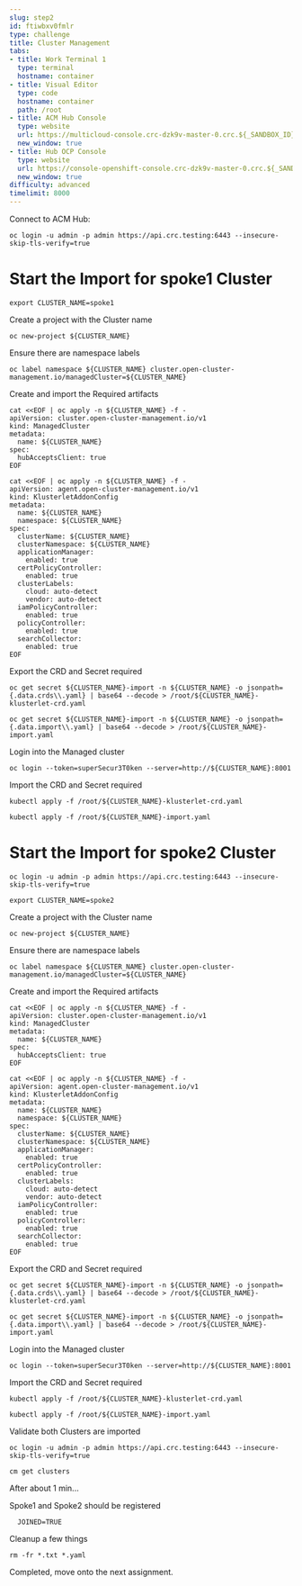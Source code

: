 ```yaml
---
slug: step2
id: ftiwbxv0fmlr
type: challenge
title: Cluster Management
tabs:
- title: Work Terminal 1
  type: terminal
  hostname: container
- title: Visual Editor
  type: code
  hostname: container
  path: /root
- title: ACM Hub Console
  type: website
  url: https://multicloud-console.crc-dzk9v-master-0.crc.${_SANDBOX_ID}.instruqt.io
  new_window: true
- title: Hub OCP Console
  type: website
  url: https://console-openshift-console.crc-dzk9v-master-0.crc.${_SANDBOX_ID}.instruqt.io
  new_window: true
difficulty: advanced
timelimit: 8000
---
```

Connect to ACM Hub:

```
oc login -u admin -p admin https://api.crc.testing:6443 --insecure-skip-tls-verify=true
```

# Start the Import for spoke1 Cluster
```
export CLUSTER_NAME=spoke1
```

Create a project with the Cluster name
```
oc new-project ${CLUSTER_NAME}
```

Ensure there are namespace labels
```
oc label namespace ${CLUSTER_NAME} cluster.open-cluster-management.io/managedCluster=${CLUSTER_NAME}
```

Create and import the Required artifacts
```
cat <<EOF | oc apply -n ${CLUSTER_NAME} -f -
apiVersion: cluster.open-cluster-management.io/v1
kind: ManagedCluster
metadata:
  name: ${CLUSTER_NAME}
spec:
  hubAcceptsClient: true
EOF
```
```
cat <<EOF | oc apply -n ${CLUSTER_NAME} -f -
apiVersion: agent.open-cluster-management.io/v1
kind: KlusterletAddonConfig
metadata:
  name: ${CLUSTER_NAME}
  namespace: ${CLUSTER_NAME}
spec:
  clusterName: ${CLUSTER_NAME}
  clusterNamespace: ${CLUSTER_NAME}
  applicationManager:
    enabled: true
  certPolicyController:
    enabled: true
  clusterLabels:
    cloud: auto-detect
    vendor: auto-detect
  iamPolicyController:
    enabled: true
  policyController:
    enabled: true
  searchCollector:
    enabled: true
EOF
```

Export the CRD and Secret required
```
oc get secret ${CLUSTER_NAME}-import -n ${CLUSTER_NAME} -o jsonpath={.data.crds\\.yaml} | base64 --decode > /root/${CLUSTER_NAME}-klusterlet-crd.yaml
```
```
oc get secret ${CLUSTER_NAME}-import -n ${CLUSTER_NAME} -o jsonpath={.data.import\\.yaml} | base64 --decode > /root/${CLUSTER_NAME}-import.yaml
```

Login into the Managed cluster
```
oc login --token=superSecur3T0ken --server=http://${CLUSTER_NAME}:8001
```

Import the CRD and Secret required
```
kubectl apply -f /root/${CLUSTER_NAME}-klusterlet-crd.yaml
```
```
kubectl apply -f /root/${CLUSTER_NAME}-import.yaml
```

# Start the Import for spoke2 Cluster

```
oc login -u admin -p admin https://api.crc.testing:6443 --insecure-skip-tls-verify=true
```

```
export CLUSTER_NAME=spoke2
```
Create a project with the Cluster name
```
oc new-project ${CLUSTER_NAME}
```

Ensure there are namespace labels
```
oc label namespace ${CLUSTER_NAME} cluster.open-cluster-management.io/managedCluster=${CLUSTER_NAME}
```

Create and import the Required artifacts
```
cat <<EOF | oc apply -n ${CLUSTER_NAME} -f -
apiVersion: cluster.open-cluster-management.io/v1
kind: ManagedCluster
metadata:
  name: ${CLUSTER_NAME}
spec:
  hubAcceptsClient: true
EOF
```
```
cat <<EOF | oc apply -n ${CLUSTER_NAME} -f -
apiVersion: agent.open-cluster-management.io/v1
kind: KlusterletAddonConfig
metadata:
  name: ${CLUSTER_NAME}
  namespace: ${CLUSTER_NAME}
spec:
  clusterName: ${CLUSTER_NAME}
  clusterNamespace: ${CLUSTER_NAME}
  applicationManager:
    enabled: true
  certPolicyController:
    enabled: true
  clusterLabels:
    cloud: auto-detect
    vendor: auto-detect
  iamPolicyController:
    enabled: true
  policyController:
    enabled: true
  searchCollector:
    enabled: true
EOF
```

Export the CRD and Secret required
```
oc get secret ${CLUSTER_NAME}-import -n ${CLUSTER_NAME} -o jsonpath={.data.crds\\.yaml} | base64 --decode > /root/${CLUSTER_NAME}-klusterlet-crd.yaml
```
```
oc get secret ${CLUSTER_NAME}-import -n ${CLUSTER_NAME} -o jsonpath={.data.import\\.yaml} | base64 --decode > /root/${CLUSTER_NAME}-import.yaml
```

Login into the Managed cluster
```
oc login --token=superSecur3T0ken --server=http://${CLUSTER_NAME}:8001
```

Import the CRD and Secret required
```
kubectl apply -f /root/${CLUSTER_NAME}-klusterlet-crd.yaml
```
```
kubectl apply -f /root/${CLUSTER_NAME}-import.yaml
```


Validate both Clusters are imported

```
oc login -u admin -p admin https://api.crc.testing:6443 --insecure-skip-tls-verify=true
```

```
cm get clusters
```

After about 1 min...

Spoke1 and Spoke2 should be registered

```
  JOINED=TRUE
```

Cleanup a few things
```
rm -fr *.txt *.yaml
```

Completed, move onto the next assignment.